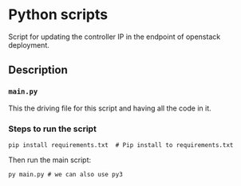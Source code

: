 # Python scripts

Script for updating the controller IP in the endpoint of openstack deployment.

## Description

### `main.py`
This the driving file for this script and having all the code in it.

### Steps to run the script
    pip install requirements.txt  # Pip install to requirements.txt
Then run the main script:<br>

    py main.py # we can also use py3